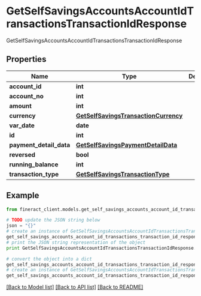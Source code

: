 # GetSelfSavingsAccountsAccountIdTransactionsTransactionIdResponse

GetSelfSavingsAccountsAccountIdTransactionsTransactionIdResponse

## Properties

Name | Type | Description | Notes
------------ | ------------- | ------------- | -------------
**account_id** | **int** |  | [optional] 
**account_no** | **int** |  | [optional] 
**amount** | **int** |  | [optional] 
**currency** | [**GetSelfSavingsTransactionCurrency**](GetSelfSavingsTransactionCurrency.md) |  | [optional] 
**var_date** | **date** |  | [optional] 
**id** | **int** |  | [optional] 
**payment_detail_data** | [**GetSelfSavingsPaymentDetailData**](GetSelfSavingsPaymentDetailData.md) |  | [optional] 
**reversed** | **bool** |  | [optional] 
**running_balance** | **int** |  | [optional] 
**transaction_type** | [**GetSelfSavingsTransactionType**](GetSelfSavingsTransactionType.md) |  | [optional] 

## Example

```python
from fineract_client.models.get_self_savings_accounts_account_id_transactions_transaction_id_response import GetSelfSavingsAccountsAccountIdTransactionsTransactionIdResponse

# TODO update the JSON string below
json = "{}"
# create an instance of GetSelfSavingsAccountsAccountIdTransactionsTransactionIdResponse from a JSON string
get_self_savings_accounts_account_id_transactions_transaction_id_response_instance = GetSelfSavingsAccountsAccountIdTransactionsTransactionIdResponse.from_json(json)
# print the JSON string representation of the object
print GetSelfSavingsAccountsAccountIdTransactionsTransactionIdResponse.to_json()

# convert the object into a dict
get_self_savings_accounts_account_id_transactions_transaction_id_response_dict = get_self_savings_accounts_account_id_transactions_transaction_id_response_instance.to_dict()
# create an instance of GetSelfSavingsAccountsAccountIdTransactionsTransactionIdResponse from a dict
get_self_savings_accounts_account_id_transactions_transaction_id_response_form_dict = get_self_savings_accounts_account_id_transactions_transaction_id_response.from_dict(get_self_savings_accounts_account_id_transactions_transaction_id_response_dict)
```
[[Back to Model list]](../README.md#documentation-for-models) [[Back to API list]](../README.md#documentation-for-api-endpoints) [[Back to README]](../README.md)


